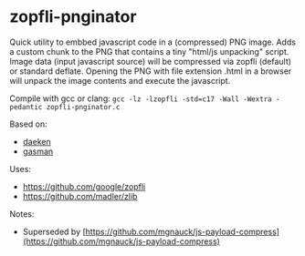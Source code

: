 # zopfli-pnginator

Quick utility to embbed javascript code in a (compressed) PNG image. Adds a custom chunk to the PNG that contains a tiny "html/js unpacking" script. Image data (input javascript source) will be compressed via zopfli (default) or standard deflate. Opening the PNG with file extension .html in a browser will unpack the image contents and execute the javascript.

Compile with gcc or clang: `gcc -lz -lzopfli -std=c17 -Wall -Wextra -pedantic zopfli-pnginator.c`

Based on:
- [daeken](https://daeken.dev/blog/2011-08-31_Superpacking_JS_Demos.html)
- [gasman](https://gist.github.com/gasman/2560551)

Uses:
- https://github.com/google/zopfli
- https://github.com/madler/zlib

Notes:
- Superseded by [https://github.com/mgnauck/js-payload-compress](https://github.com/mgnauck/js-payload-compress)
